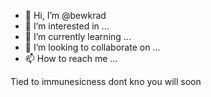 - 👋 Hi, I’m @bewkrad
- 👀 I’m interested in ...
- 🌱 I’m currently learning ...
- 💞️ I’m looking to collaborate on ...
- 📫 How to reach me ...

<!---
bewkrad/bewkrad is a ✨ special ✨ repository because its `README.md` (this file) appears on your GitHub profile.
You can click the Preview link to take a look at your changes.
--->
Tied to immunesicness dont kno you will soon
